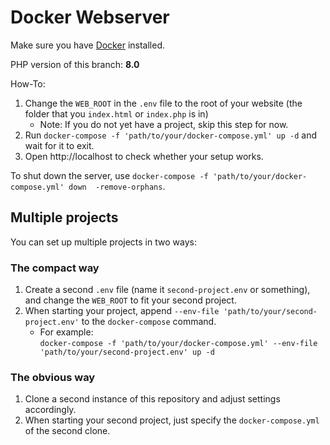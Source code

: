 # Docker Webserver

Make sure you have [Docker](https://www.docker.com/) installed.

PHP version of this branch: **8.0**

How-To:

1. Change the `WEB_ROOT` in the `.env` file to the root of your website
   (the folder that you `index.html` or `index.php` is in)
    - Note: If you do not yet have a project, skip this step for now.
2. Run `docker-compose -f 'path/to/your/docker-compose.yml' up -d`
   and wait for it to exit.
3. Open http://localhost to check whether your setup works.

To shut down the server, use 
`docker-compose -f 'path/to/your/docker-compose.yml' down  -remove-orphans`.

## Multiple projects

You can set up multiple projects in two ways:

### The compact way

1. Create a second `.env` file (name it `second-project.env` or
   something), and change the `WEB_ROOT` to fit your second project.
2. When starting your project, append
   `--env-file 'path/to/your/second-project.env'` to the
   `docker-compose` command.  
   - For example:  
     `docker-compose -f 'path/to/your/docker-compose.yml'
     --env-file 'path/to/your/second-project.env' up -d`

### The obvious way

1. Clone a second instance of this repository and adjust settings
   accordingly.
2. When starting your second project, just specify the 
   `docker-compose.yml` of the second clone.
